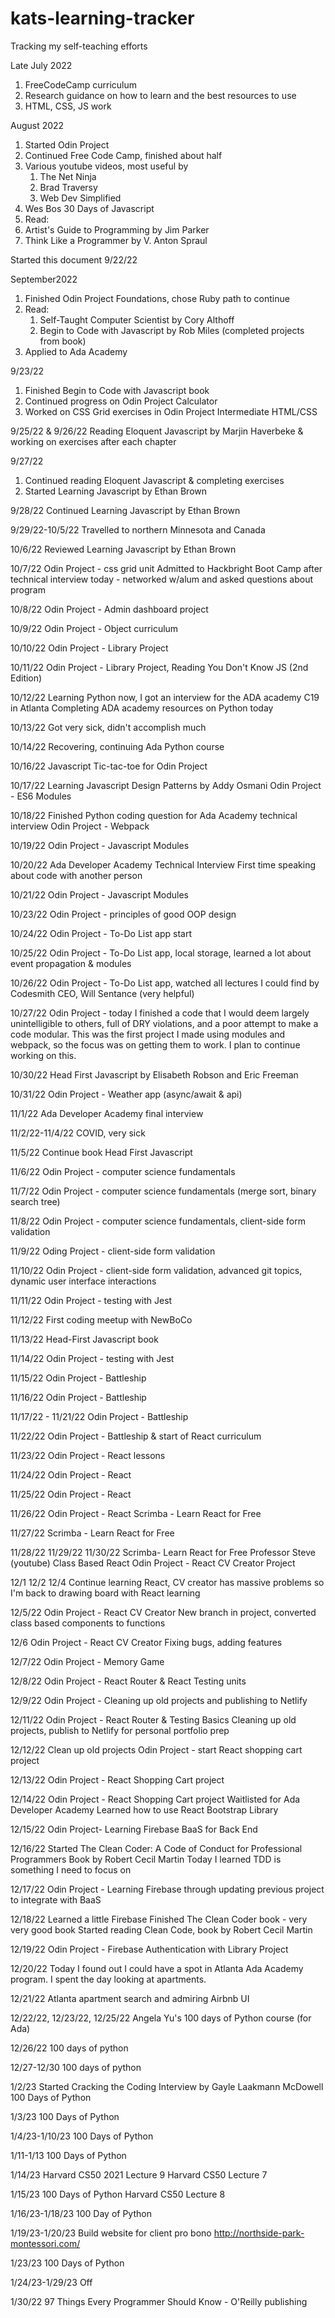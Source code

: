 # kats-learning-tracker
Tracking my self-teaching efforts

Late July 2022
1.  FreeCodeCamp curriculum
2.  Research guidance on how to learn and the best resources to use
3.  HTML, CSS, JS work
  
August 2022
1.  Started Odin Project
2.  Continued Free Code Camp, finished about half
3.  Various youtube videos, most useful by
    1.  The Net Ninja
    2.  Brad Traversy
    3.  Web Dev Simplified
4.  Wes Bos 30 Days of Javascript
5.  Read:
  1.  Artist's Guide to Programming by Jim Parker
  2.  Think Like a Programmer by V. Anton Spraul
 
Started this document 9/22/22

 September2022
 1. Finished Odin Project Foundations, chose Ruby path to continue
 2. Read:
    1.  Self-Taught Computer Scientist by Cory Althoff
    2.  Begin to Code with Javascript by Rob Miles (completed projects from book)
 3. Applied to Ada Academy
 
 9/23/22
 1. Finished Begin to Code with Javascript book
 2. Continued progress on Odin Project Calculator
 3. Worked on CSS Grid exercises in Odin Project Intermediate HTML/CSS

9/25/22 & 9/26/22
Reading Eloquent Javascript by Marjin Haverbeke & working on exercises after each chapter

9/27/22
1.  Continued reading Eloquent Javascript & completing exercises
2.  Started Learning Javascript by Ethan Brown

9/28/22
Continued Learning Javascript by Ethan Brown

9/29/22-10/5/22
Travelled to northern Minnesota and Canada

10/6/22
Reviewed Learning Javascript by Ethan Brown

10/7/22
Odin Project - css grid unit
Admitted to Hackbright Boot Camp after technical interview today - networked w/alum and asked questions about program

10/8/22
Odin Project - Admin dashboard project

10/9/22
Odin Project - Object curriculum

10/10/22
Odin Project - Library Project

10/11/22 
Odin Project - Library Project, 
Reading You Don't Know JS (2nd Edition)

10/12/22
Learning Python now, I got an interview for the ADA academy C19 in Atlanta
Completing ADA academy resources on Python today

10/13/22 
Got very sick, didn't accomplish much

10/14/22
Recovering, continuing Ada Python course

10/16/22
Javascript Tic-tac-toe for Odin Project

10/17/22
Learning Javascript Design Patterns by Addy Osmani
Odin Project - ES6 Modules

10/18/22
Finished Python coding question for Ada Academy technical interview
Odin Project - Webpack

10/19/22
Odin Project - Javascript Modules

10/20/22 
Ada Developer Academy Technical Interview
First time speaking about code with another person

10/21/22
Odin Project - Javascript Modules

10/23/22
Odin Project - principles of good OOP design

10/24/22
Odin Project - To-Do List app start

10/25/22
Odin Project - To-Do List app, local storage, learned a lot about event propagation & modules

10/26/22
Odin Project - To-Do List app, watched all lectures I could find by Codesmith CEO, Will Sentance (very helpful)

10/27/22
Odin Project - today I finished a code that I would deem largely unintelligible to others, full of DRY violations, and a poor attempt to make a code modular.  This was the first project I made using modules and webpack, so the focus was on getting them to work.  I plan to continue working on this.

10/30/22
Head First Javascript by Elisabeth Robson and Eric Freeman

10/31/22
Odin Project - Weather app (async/await & api)

11/1/22
Ada Developer Academy final interview

11/2/22-11/4/22
COVID, very sick

11/5/22
Continue book Head First Javascript

11/6/22
Odin Project - computer science fundamentals

11/7/22
Odin Project - computer science fundamentals (merge sort, binary search tree)

11/8/22 
Odin Project - computer science fundamentals, client-side form validation

11/9/22
Oding Project - client-side form validation

11/10/22
Odin Project - client-side form validation, advanced git topics, dynamic user interface interactions

11/11/22
Odin Project - testing with Jest

11/12/22
First coding meetup with NewBoCo

11/13/22
Head-First Javascript book

11/14/22
Odin Project - testing with Jest

11/15/22
Odin Project - Battleship

11/16/22
Odin Project - Battleship

11/17/22 - 11/21/22
Odin Project - Battleship

11/22/22
Odin Project - Battleship & start of React curriculum

11/23/22
Odin Project - React lessons

11/24/22
Odin Project - React

11/25/22
Odin Project - React

11/26/22
Odin Project - React
Scrimba - Learn React for Free

11/27/22
Scrimba - Learn React for Free

11/28/22 11/29/22 11/30/22
Scrimba- Learn React for Free
Professor Steve (youtube) Class Based React
Odin Project - React CV Creator Project

12/1 12/2 12/4
Continue learning React, CV creator has massive problems so I'm back to drawing board with React learning

12/5/22
Odin Project - React CV Creator
New branch in project, converted class based components to functions

12/6
Odin Project - React CV Creator
Fixing bugs, adding features

12/7/22
Odin Project - Memory Game

12/8/22
Odin Project - React Router & React Testing units

12/9/22
Odin Project - Cleaning up old projects and publishing to Netlify

12/11/22
Odin Project - React Router & Testing Basics
Cleaning up old projects, publish to Netlify for personal portfolio prep

12/12/22
Clean up old projects
Odin Project - start React shopping cart project

12/13/22
Odin Project - React Shopping Cart project

12/14/22
Odin Project - React Shopping Cart project
Waitlisted for Ada Developer Academy
Learned how to use React Bootstrap Library

12/15/22
Odin Project- Learning Firebase BaaS for Back End

12/16/22
Started The Clean Coder: A Code of Conduct for Professional Programmers
Book by Robert Cecil Martin
Today I learned TDD is something I need to focus on

12/17/22
Odin Project - Learning Firebase through updating previous project to integrate with BaaS

12/18/22
Learned a little Firebase
Finished The Clean Coder book - very very good book
Started reading Clean Code, book by Robert Cecil Martin

12/19/22
Odin Project - Firebase Authentication with Library Project

12/20/22
Today I found out I could have a spot in Atlanta Ada Academy program.
I spent the day looking at apartments.  

12/21/22
Atlanta apartment search and admiring Airbnb UI

12/22/22, 12/23/22, 12/25/22
Angela Yu's 100 days of Python course (for Ada)

12/26/22
100 days of python

12/27-12/30
100 days of python

1/2/23
Started Cracking the Coding Interview by Gayle Laakmann McDowell
100 Days of Python

1/3/23
100 Days of Python

1/4/23-1/10/23
100 Days of Python

1/11-1/13
100 Days of Python

1/14/23
Harvard CS50 2021 Lecture 9
Harvard CS50 Lecture 7

1/15/23
100 Days of Python
Harvard CS50 Lecture 8

1/16/23-1/18/23
100 Day of Python

1/19/23-1/20/23
Build website for client pro bono
http://northside-park-montessori.com/

1/23/23
100 Days of Python

1/24/23-1/29/23
Off

1/30/22
97 Things Every Programmer Should Know - O'Reilly publishing
